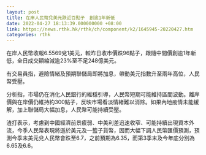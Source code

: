 ```yaml
---
layout: post
title: 在岸人民幣兌美元跌近百點子　創逾1年新低
date: 2022-04-27 18:13:39.000000000 +08:00
link: https://news.rthk.hk/rthk/ch/component/k2/1645945-20220427.htm
categories: rthk
---
```


在岸人民幣收報6.5569兌1美元，較昨日收市價跌96點子，跟隨中間價創逾1年新低，全日成交額縮減逾23%至不足248億美元。

有交易員指，避險情緒及預期聯儲局即將加息，帶動美元指數升至兩年高位，人民幣受壓。

分析指，市場仍在消化人民銀行的維穩引導，人民幣短期可能維持區間波動。離岸價與在岸價仍維持約300點子，反映市場看淡情緒難以消除。如果內地疫情未能緩解，加上聯儲局大幅加息，人民幣可能持續受壓。

渣打表示，考慮到中國經濟前景疲弱、中美利差迅速收窄、可能持續出現資本外流，今季人民幣表現將遜於美元及一籃子貨幣，因而大幅下調人民幣匯價預測，預測今季末美元兌人民幣會跌至6.7，之前預期為6.35，而第3季末及今年底分別為6.65及6.6。
